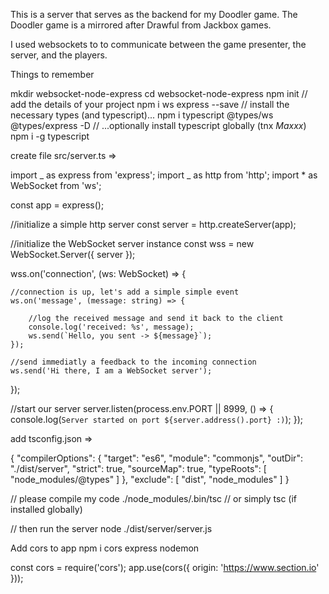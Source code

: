 This is a server that serves as the backend for my Doodler game.
The Doodler game is a mirrored after Drawful from Jackbox games.

I used websockets to to communicate between the game presenter, the server, and the players.

Things to remember

mkdir websocket-node-express
cd websocket-node-express
npm init
// add the details of your project
npm i ws express --save
// install the necessary types (and typescript)...
npm i typescript @types/ws @types/express -D
// ...optionally install typescript globally (tnx _Maxxx_)
npm i -g typescript

create file src/server.ts =>

import _ as express from 'express';
import _ as http from 'http';
import \* as WebSocket from 'ws';

const app = express();

//initialize a simple http server
const server = http.createServer(app);

//initialize the WebSocket server instance
const wss = new WebSocket.Server({ server });

wss.on('connection', (ws: WebSocket) => {

    //connection is up, let's add a simple simple event
    ws.on('message', (message: string) => {

        //log the received message and send it back to the client
        console.log('received: %s', message);
        ws.send(`Hello, you sent -> ${message}`);
    });

    //send immediatly a feedback to the incoming connection
    ws.send('Hi there, I am a WebSocket server');

});

//start our server
server.listen(process.env.PORT || 8999, () => {
console.log(`Server started on port ${server.address().port} :)`);
});

add tsconfig.json =>

{
"compilerOptions": {
"target": "es6",
"module": "commonjs",
"outDir": "./dist/server",
"strict": true,
"sourceMap": true,
"typeRoots": [
"node_modules/@types"
]
},
"exclude": [
"dist",
"node_modules"
]
}

// please compile my code
./node_modules/.bin/tsc // or simply tsc (if installed globally)

// then run the server
node ./dist/server/server.js

Add cors to app
npm i cors express nodemon

const cors = require('cors');
app.use(cors({
origin: 'https://www.section.io'
}));

